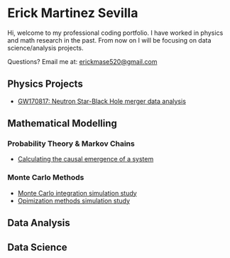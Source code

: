 # Erick Martinez Sevilla
Hi, welcome to my professional coding portfolio. I have worked in physics and math research in the past. From now on I will be focusing on data science/analysis projects.

Questions? Email me at:
[erickmase520@gmail.com](mailto:erickmase520@gmail.com)

## Physics Projects
* [GW170817: Neutron Star-Black Hole merger data analysis](https://github.com/erickmase/portfolio/blob/main/GW170817%20Gravitational%20Waves%20Analysis%20.ipynb)

## Mathematical Modelling 
### Probability Theory & Markov Chains
* [Calculating the causal emergence of a system](https://github.com/erickmase/portfolio/blob/main/Causal%20Inference.Rmd)

### Monte Carlo Methods 
* [Monte Carlo integration simulation study](https://github.com/erickmase/portfolio/blob/main/Simulation%20Study%20Monte%20Carlo%20Integration.pdf)
* [Opimization methods simulation study](https://github.com/erickmase/portfolio/blob/main/Simulation%20Study%20Optimization%20Methods.pdf)

## Data Analysis 

## Data Science
